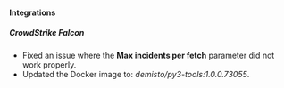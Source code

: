 
#### Integrations

##### CrowdStrike Falcon

- Fixed an issue where the **Max incidents per fetch** parameter did not work properly. 
- Updated the Docker image to: *demisto/py3-tools:1.0.0.73055*.